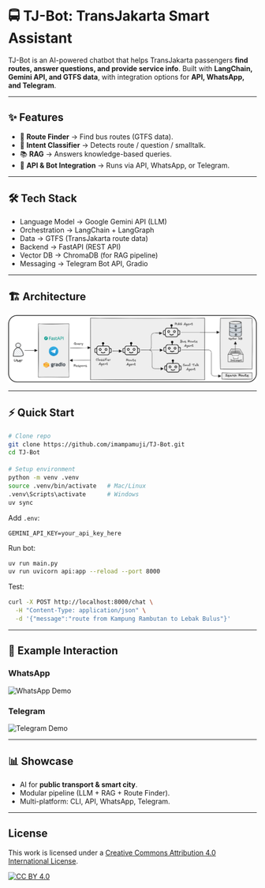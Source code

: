 # 🚍 TJ-Bot: TransJakarta Smart Assistant

TJ-Bot is an AI-powered chatbot that helps TransJakarta passengers **find routes, answer questions, and provide service info**.
Built with **LangChain, Gemini API, and GTFS data**, with integration options for **API, WhatsApp, and Telegram**.

---

## ✨ Features

* 🔎 **Route Finder** → Find bus routes (GTFS data).
* 🤖 **Intent Classifier** → Detects route / question / smalltalk.
* 📚 **RAG** → Answers knowledge-based queries.
* 💬 **API & Bot Integration** → Runs via API, WhatsApp, or Telegram.

---
## 🛠️ Tech Stack

- Language Model → Google Gemini API (LLM)
- Orchestration → LangChain + LangGraph
- Data → GTFS (TransJakarta route data)
- Backend → FastAPI (REST API)
- Vector DB → ChromaDB (for RAG pipeline)
- Messaging → Telegram Bot API, Gradio

---

## 🏗️ Architecture

![Diagram Architecture](docs/images/diagram.png)

---

## ⚡ Quick Start

```bash
# Clone repo
git clone https://github.com/imampamuji/TJ-Bot.git
cd TJ-Bot

# Setup environment
python -m venv .venv
source .venv/bin/activate   # Mac/Linux
.venv\Scripts\activate      # Windows
uv sync
```

Add `.env`:

```
GEMINI_API_KEY=your_api_key_here

```

Run bot:

```bash
uv run main.py
uv run uvicorn api:app --reload --port 8000
```

Test:

```bash
curl -X POST http://localhost:8000/chat \
  -H "Content-Type: application/json" \
  -d '{"message":"route from Kampung Rambutan to Lebak Bulus"}'
```

---

## 💬 Example Interaction

### WhatsApp

![WhatsApp Demo](docs/images/whatsapp_demo.png)

### Telegram

![Telegram Demo](docs/images/telegram_demo.png)

---

## 📊 Showcase

* AI for **public transport & smart city**.
* Modular pipeline (LLM + RAG + Route Finder).
* Multi-platform: CLI, API, WhatsApp, Telegram.

---

## License

This work is licensed under a
[Creative Commons Attribution 4.0 International License][cc-by].

[![CC BY 4.0][cc-by-image]][cc-by]

[cc-by]: http://creativecommons.org/licenses/by/4.0/
[cc-by-image]: https://i.creativecommons.org/l/by/4.0/88x31.png